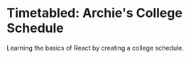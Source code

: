 # Timetabled: Archie's College Schedule

Learning the basics of React by creating a college schedule.
